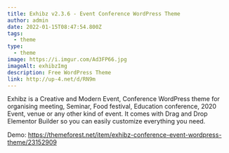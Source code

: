 ```yaml
---
title: Exhibz v2.3.6 - Event Conference WordPress Theme
author: admin
date: 2022-01-15T08:47:54.800Z
tags:
  - theme
type:
  - theme
image: https://i.imgur.com/Ad3FP66.jpg
imageAlt: exhibzImg
description: Free WordPress Theme
link: http://up-4.net/d/RN9m
---
```

<!--StartFragment-->

Exhibz is a Creative and Modern Event, Conference WordPress theme for organising meeting, Seminar, Food festival, Education conference, 2020 Event, venue or any other kind of event. It comes with Drag and Drop Elementor Builder so you can easily customize everything you need.





Demo: <https://themeforest.net/item/exhibz-conference-event-wordpress-theme/23152909>

<!--EndFragment-->